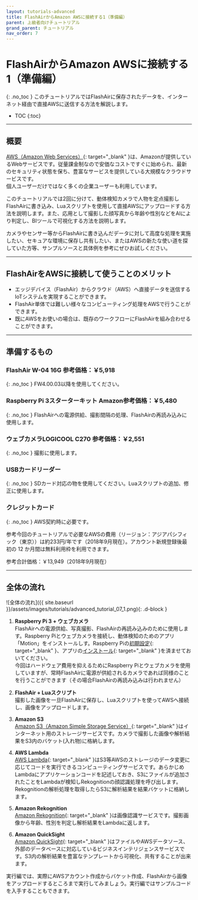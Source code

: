 ```yaml
---
layout: tutorials-advanced
title: FlashAirからAmazon AWSに接続する1（準備編）
parent: 上級者向けチュートリアル
grand_parent: チュートリアル
nav_order: 7
---
```


# FlashAirからAmazon AWSに接続する1（準備編）
{: .no_toc }
このチュートリアルではFlashAirに保存されたデータを、インターネット経由で直接AWSに送信する方法を解説します。

- TOC
{:toc}

---
## 概要

[AWS（Amazon Web Services）](https://aws.amazon.com/jp/){: target="_blank" }は、Amazonが提供しているWebサービスです。従量課金制なので安価なコストですぐに始められ、最新のセキュリティ状態を保ち、豊富なサービスを提供している大規模なクラウドサービスです。  
個人ユーザーだけではなく多くの企業ユーザーも利用しています。

このチュートリアルでは2回に分けて、動体検知カメラで人物を定点撮影しFlashAirに書き込み、Luaスクリプトを使用して直接AWSにアップロードする方法を説明します。また、応用として撮影した顔写真から年齢や性別などをAIにより判定し、BIツールで可視化する方法を説明します。

カメラやセンサー等からFlashAirに書き込んだデータに対して高度な処理を実施したい、セキュアな環境に保存し共有したい、またはAWSの新たな使い道を探していた方等、サンプルソースと具体例を参考にぜひお試しください。

---
## FlashAirをAWSに接続して使うことのメリット

* エッジデバイス（FlashAir）からクラウド（AWS）へ直接データを送信するIoTシステムを実現することができます。
* FlashAir単体では難しい様々なコンピューティング処理をAWSで行うことができます。
* 既にAWSをお使いの場合は、既存のワークフローにFlashAirを組み合わせることができます。

---
## 準備するもの

### FlashAir W-04 <span class="small ml-3">16G 参考価格：￥5,918</span>
{: .no_toc }
FW4.00.03以降を使用してください。
### Raspberry Pi 3<span class="small ml-3">スターターキット Amazon参考価格：￥5,480</span>
{: .no_toc }
FlashAirへの電源供給、撮影間隔の処理、FlashAirの再読み込みに使用します。
### ウェブカメラ<span class="small ml-3">LOGICOOL C270 参考価格：￥2,551 </span>
{: .no_toc }
撮影に使用します。
### USBカードリーダー
{: .no_toc }
SDカード対応の物を使用してください。Luaスクリプトの追加、修正に使用します。
### クレジットカード
{: .no_toc }
AWS契約時に必要です。

<span class="badge label-blue mr-1">参考</span>今回のチュートリアルで必要なAWSの費用（リージョン：アジアパシフィック（東京））は約233円/年です（2018年9月現在）。アカウント新規登録後最初の
12 か月間は無料利用枠を利用できます。

参考合計価格：￥13,949（2018年9月現在）

---
## 全体の流れ

![全体の流れ]({{ site.baseurl }}/assets/images/tutorials/advanced_tutorial_07_1.png){: .d-block }

1.  **Raspberry Pi 3 + ウェブカメラ**  
FlashAirへの電源供給、写真撮影、FlashAirの再読み込みのために使用します。Raspberry Piとウェブカメラを接続し、動体検知のためのアプリ「Motion」をインストールしす。Raspberry Piの[初期設定](https://projects.raspberrypi.org/en/projects/raspberry-pi-setting-up){: target="_blank" }、アプリの[インストール](https://otion-project.github.io/motion_guide.html){: target="_blank" }を済ませておいてください。  
今回はハードウェア費用を抑えるためにRaspberry Piとウェブカメラを使用していますが、常時FlashAirに電源が供給されるカメラであれば同様のことを行うことができます（その場合FlashAirの再読み込みは行われません）

2. **FlashAir + Luaスクリプト**  
撮影した画像を一旦FlashAirに保存し、Luaスクリプトを使ってAWSへ接続し、画像をアップロードします。

3.  **Amazon S3**  
[Amazon S3（Amazon Simple Storage Service）](https://aws.amazon.com/jp/s3/){: target="_blank" }はインターネット用のストレージサービスです。カメラで撮影した画像や解析結果をS3内のバケット(入れ物)に格納します。

4.  **AWS Lambda**  
[AWS Lambda](https://aws.amazon.com/jp/lambda/){: target="_blank" }はS3等AWSのストレージのデータ変更に応じてコードを実行できるコンピューティングサービスです。あらかじめLambdaにアプリケーションコードを記述しておき、S3にファイルが追加されたことをLambdaが検知しRekognitionの顔認識処理を呼び出します。Rekognitionの解析処理を取得したらS3に解析結果を結果バケットに格納します。

5.  **Amazon Rekognition**  
[Amazon Rekognition](https://aws.amazon.com/jp/rekognition/){: target="_blank" }は画像認識サービスです。撮影画像から年齢、性別を判定し解析結果をLambdaに返します。

6.  **Amazon QuickSight**  
[Amazon QuickSight](https://aws.amazon.com/jp/quicksight/){: target="_blank" }はファイルやAWSデータソース、外部のデータベースに対応しているビジネスインテリジェンスサービスです。S3内の解析結果を豊富なテンプレートから可視化、共有することが出来ます。


実行編では、実際にAWSアカウント作成からバケット作成、FlashAirから画像をアップロードするところまで実行してみましょう。実行編ではサンプルコードを入手することもできます。